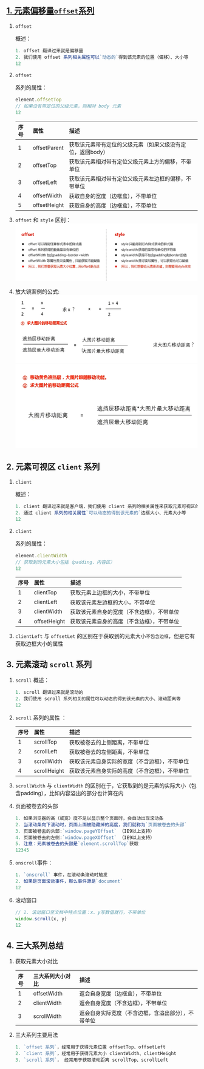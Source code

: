 ## [1. 元素偏移量`offset`系列](https://blog.csdn.net/weixin_44908855/article/details/109696756?spm=1001.2014.3001.5502)

1. ```
   offset
   ```

    

   概述：

   ```js
   1. offset 翻译过来就是偏移量
   2. 我们使用 offset 系列相关属性可以`动态的`得到该元素的位置（偏移）、大小等
   12
   ```

2. ```
   offset
   ```

   系列的属性：

   ```js
   element.offsetTop
   // 如果没有带定位的父级元素，则相对 body 元素
   12
   ```

   | 序号 | 属性         | 描述                                                       |
   | ---- | ------------ | ---------------------------------------------------------- |
   | 1    | offsetParent | 获取该元素带有定位的父级元素（如果父级没有定位，返回body） |
   | 2    | offsetTop    | 获取该元素相对带有定位父级元素上方的偏移，不带单位         |
   | 3    | offsetLeft   | 获取该元素相对带有定位父级元素左边框的偏移，不带单位       |
   | 4    | offsetWidth  | 获取自身的宽度（边框盒），不带单位                         |
   | 5    | offsetHeight | 获取自身的高度（边框盒），不带单位                         |

1. `offset` 和 `style` 区别：
   ![在这里插入图片描述](BOM%E4%B8%89%E5%A4%A7%E7%B3%BB%E5%88%97-imgs/20200713195444519.png)
2. 放大镜案例的公式:
   ![在这里插入图片描述](BOM%E4%B8%89%E5%A4%A7%E7%B3%BB%E5%88%97-imgs/20200714011356624.png)
   ![在这里插入图片描述](BOM%E4%B8%89%E5%A4%A7%E7%B3%BB%E5%88%97-imgs/20200714013127270.png)

## 2. 元素可视区 `client` 系列

1. ```
   client
   ```

    

   概述：

   ```js
   1. client 翻译过来就是客户端，我们使用 client 系列的相关属性来获取元素可视区的相关信息
   2. 通过 client 系列的相关属性`可以动态的得到该元素的`边框大小、元素大小等
   12
   ```

2. ```
   client
   ```

    

   系列的属性：

   ```js
   element.clientWidth
   // 获取到的元素大小包括（padding、内容区）
   12
   ```

   | 序号 | 属性         | 描述                                       |
   | ---- | ------------ | ------------------------------------------ |
   | 1    | clientTop    | 获取元素上边框的大小，不带单位             |
   | 2    | clientLeft   | 获取该元素左边框的大小，不带单位           |
   | 3    | clientWidth  | 获取该元素自身的宽度（不含边框），不带单位 |
   | 4    | offsetHeight | 获取该元素自身的高度（不含边框），不带单位 |

1. `clientLeft` 与 `offsetLet` 的区别在于获取到的元素大小`不包含边框`，但是它有获取边框大小的属性

## 3. 元素滚动 `scroll` 系列

1. `scroll` 概述：

   ```js
   1. scroll 翻译过来就是滚动的
   2. 我们使用 scroll 系列相关的属性可以动态的得到该元素的大小、滚动距离等
   12
   ```

2. `scroll` 系列的属性 ：

   | 序号 | 属性         | 描述                                           |
   | ---- | ------------ | ---------------------------------------------- |
   | 1    | scrollTop    | 获取被卷去的上侧距离，不带单位                 |
   | 2    | scrollLeft   | 获取被卷去的左侧距离，不带单位                 |
   | 3    | scrollWidth  | 获取该元素自身实际的宽度（不含边框），不带单位 |
   | 4    | scrollHeight | 获取该元素自身实际的高度（不含边框），不带单位 |

1. `scrollWidth` 与 `clientWidth` 的区别在于，它获取到的是元素的实际大小（包含padding），比如内容溢出的部分也计算在内

2. 页面被卷去的头部

   ```js
   1. 如果浏览器的高（或宽）度不足以显示整个页面时，会自动出现滚动条
   2. 当滚动条向下滚动时，页面上面被隐藏掉的高度，我们就称为`页面被卷去的头部`
   3. 页面被卷去的头部:`window.pageYOffset` （IE9以上支持）
   4. 页面被卷去的左侧:`window.pageXOffset` （IE9以上支持）
   5. 注意：元素被卷去的头部是`element.scrollTop`获取
   12345
   ```

3. `onscroll`事件：

   ```js
   1. `onscroll` 事件，在滚动条滚动时触发 
   2. 如果是页面滚动事件，那么事件源是`document`
   12
   ```

4. 滚动窗口

   ```js
   // 1. 滚动窗口至文档中特点位置：x、y写数值就行，不带单位
   window.scroll(x, y)
   12
   ```

## 4. 三大系列总结

1. 获取元素大小对比

   | 序号 | 三大系列大小对比 | 描述                                               |
   | ---- | ---------------- | -------------------------------------------------- |
   | 1    | offsetWidth      | 返会自身宽度（边框盒），不带单位                   |
   | 2    | clientWidth      | 返会自身宽度（不含边框），不带单位                 |
   | 3    | scrollWidth      | 返会自身实际宽度（不含边框，含溢出部分），不带单位 |

1. 三大系列主要用法

   ```js
   1. `offset 系列`，经常用于获得元素位置 offsetTop、offsetLeft
   2. `client 系列`，经常用于获得元素大小 clientWidth、clientHeight
   3. `scroll 系列`， 经常用于获取滚动距离 scrollTop、scrollLeft
   ```